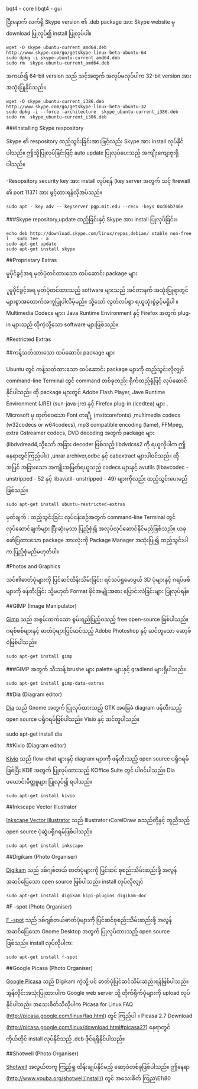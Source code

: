 bqt4 - core libqt4 - gui

ပြီးနောက် လက်ရှိ Skype version ၏ .deb package အား Skype website မှ download ပြုလုပ်၍ 
    install ပြုလုပ်ပါ။

    wget -O skype_ubuntu-current_amd64.deb http://www.skype.com/go/getskype-linux-beta-ubuntu-64
    sudo dpkg -i skype-ubuntu-current_amd64.deb
    sudo rm  skype-ubuntu-current_amd64.deb

အကယ်၍ 64-bit version သည် သင့်အတွက် အလုပ်မလုပ်ပါက 32-bit version အား အသုံးပြုနိုင်သည်။

    wget -O skype_ubuntu-current_i386.deb http://www.skype.com/go/getskype-linux-beta-ubuntu-32
    sudo dpkg -i --force -architecture  skype_ubuntu-current_i386.deb
    sudo rm  skype_ubuntu-current_i386.deb

###Installing Skype respository

Skype ၏ respository ထည့်သွင်းခြင်းအားဖြင့်လည်း Skype အား install လုပ်နိုင်ပါသည်။
ဤသို့ပြုလုပ်ခြင်းဖြင့် auto update ပြုလုပ်ပေးသည့် အကျိုးကျေးဇူးရှိပါသည်။

-Resopsitory security key အား install လုပ်ရန် (key server အတွက် သင့် firewall ၏ port 11371
    အား ဖွင့်ထားရန်လိုအပ်သည်။

    sudo apt - key adv -- keyserver pgp.mit.edu --recv -keys 0xd66b746e


###Skype repository,update ထည့်ခြင်းနှင့် Skype အား install ပြုလုပ်ခြင်း။

    echo deb http://download.skype.com/linux/repos,debian/ stable non-free l   sudo tee - a
    sudo apt-get update
    sudo apt-get install skype

##Proprietary Extras

မူပိုင်ခွင့်အရ မှတ်ပုံတင်ထားသော ထပ်ဆောင်း package များ

ူမူပိုင်ခွင့်အရ မှတ်ပုံတင်ထားသည့် software များသည် အင်တာနက် အသုံးပြုရာတွင် 
များစွာအထောက်အကူပြုပါလိမ့်မည်။ သို့သော် လွတ်လပ်စွာ ရယူသုံးစွဲခွင့်မရှိပါ ။ Multimedia Codecs များ၊
Java Runtime Environment နှင့် Firefox အတွက် plug-in များသည် ထိုကဲ့သို့သော software များဖြစ်သည်။

#Restricted Extras

##ကန့်သတ်ထားသော ထပ်ဆောင်း package များ

Ubuntu တွင် ကန့်သတ်ထားသော ထပ်ဆောင်း package များကို ထည့်သွင်းလိုလျှင် command-line Terminal 
တွင်  command တစ်ခုတည်း ရိုက်ထည့်ရုံဖြင့် လုပ်ဆောင်နိုင်ပါသည်။ ထို package များတွင် Adobe Flash 
Player, Jave Runtime Environment (JRE) (sun-java-jre) နှင့် Firefox plug-in (icedtea) များ ,
Microsoft မှ ထုတ်ဝေသော Font တချို့ (msttcorefonts) ,multimedia codecs (w32codecs or
w64codecs), mp3 compatible encoding (lame), FFMpeg, extra Gstreamer codecs, DVD
decoding အတွက် package များ (libdvdread4,သို့သော် အခြား decoder ဖြစ်သည့် libdvdcss2 ကို
ရယူလိုပါက ဤနေရာတွင်ကြည့်ပါ။) ,unrar archiver,odbc နှင့် cabextract  များပါဝင်သည်။ ထို့အပြင်
အခြားသော အကျိုးအမြတ်ရယူသည့် codecs များနှင့် avutils (libavcodec - unstripped - 52 နှင့် libavutil-
unstripped - 49) များကိုလည်း ထည့်သွင်းပေးမည်ဖြစ်သည်။

    sudo apt-get install ubuntu-restricted-extras  

မှတ်ချက် : ထည့်သွင်းခြင်း လုပ်ငန်းစဉ်အတွက် command-line Terminal တွင် လုပ်ဆောင်ချက်များ
ပြီးဆုံးမှသာ ပြည့်စုံ၍ အလုပ်လုပ်ဆောင်နိုင်မည်ဖြစ်သည်။  ယခုဖော်ပြထားသော package အားလုံးကို Package
Manager အသုံးပြု၍ ထည့်သွင်းပါက ပြည့်စုံမည်မဟုတ်ပါ။

#Photos and Graphics

သင်၏ဓာတ်ပုံများကို ပြင်ဆင်ထိန်းသိမ်းခြင်း၊ ရင်သပ်ရှုမောဖွယ် 3D ပုံများနှင့် ဂရပ်ဖစ်များကို ဖန်တီးခြင်း
သို့မဟုတ် Format ဖိုင်အမျိုးအစား ပြောင်းလဲခြင်းများ ပြုလုပ်ရန်။

##GIMP (Image Manipulator)

[Gimp](http://www.gimp.org/) သည် အစွမ်းထက်သော စွမ်းရည်ပြည့်ဝသည့် free open-source ဖြစ်ပါသည်။
ဂရစ်ဖစ်များနှင့် ဓာတ်ပုံများပြင်ဆင်သည့် Adobe Photoshop နှင့်  ဆင်တူသော ဆော့ဖ်ဝဲဖြစ်ပါသည်။

    sudo apt-get install gimp

###GIMP အတွက် သီးသန့် brushe များ palette များနှင့် gradiend များရှိပါသည်။

    sudo apt-get install gimp-data-extras
 

##Dia (Diagram editor)
 
[Dia](http://live.gnome.org/Dia) သည် Gnome အတွက် ပြုလုပ်ထားသည့် GTK အခြေခံ diagram
ဖန်တီးသည့် open source ပရိုဂရမ်ဖြစ်ပါသည်။ Visio နှင့်  ဆင်တူပါသည်။

sudo apt-get install dia


##Kivio (Diagram editor)

[Kivio](http://www.koffice.org/kivio/) သည် flow-chat များနှင့် diagram များကို ဖန်တီးသည့်  open
source ပရိုဂရမ်ဖြစ်ပြီး KDE အတွက် ပြုလုပ်ထားသည့် KOffice Suite တွင် ပါဝင်ပါသည်။ Dia ဖယောင်းမိတ္တူများ ပြုလုပ်၍ ရပါသည်။

    sudo apt-get install kivio


##Inkscape  Vector Illustrator

[Inkscape Vector Illustrator](http://www.inkscape.org/) သည် Illustrator ၊CorelDraw စသည်တို့နှင့် 
တူညီသည့် open source  ပုံဆွဲပရိုဂရမ်ဖြစ်ပါသည်။

    sudo apt-get install inkscape


##Digikam (Photo Organiser)

[Digikam](http://www.digikam.org) သည် ဒစ်ဂျစ်တယ် ဓာတ်ပုံများကို ပြင်ဆင် စုစည်းသိမ်းဆည်းဖို့
အလွန်အဆင်ပြေသော open source ဖြစ်ပါသည်။ install လုပ်လိုလျှင်

    sudo apt-get install digikam kipi-plugins digikam-doc


#F -spot (Photo Organiser)

[F -spot](http://htpp://f-spot.org/) သည် ဒစ်ဂျစ်တယ်ဓာတ်ပုံများကို ပြင်ဆင်စုစည်းသိမ်းဆည်းဖို့
အလွန်အဆင်ပြေသော Gnome Desktop အတွက် ပြုလုပ်ထားသည့် open source ဖြစ်သည်။ install
လုပ်လိုပါက:

    sudo apt-get install f-spot


##Google Picasa (Photo Organiser)


[Google Picasa](http://picasa.google.com.mm/linux/) သည် Digikam ကဲ့သို့ ပင်
ဓာတ်ပုံပြင်ဆင်သိမ်းဆည်းရန်ဖြစ်ပါသည်။ အွန်လိုင်းအသုံးပြုထားပါက Google web server သို့ 
တိုက်ရိုက်ပုံများကို upload လုပ်နိုင်ပါသည်။ အသေးစိတ်သိလိုပါက Picasa for Linux FAQ
(http://picasa.google.com/linux/faq.html) တွင် ကြည့်ပါ ။ Picasa 2.7 Download
(http://picasa.google.com/linux/download.html#picasa27) နေရာတွင် ကိုယ်တိုင် install လုပ်နိုင်သည့်
.deb ဖိုင်ရရှိနိုင်ပါသည်။

##Shotwell (Photo Organiser)

[Shotwell](http://www.yorba.org/shotwell/) အလွယ်တကူ ကြည့်ရှု ထိန်းချုပ်နိုင်မည့်
ဆော့ဝဲတစ်ခုဖြစ်ပါသည်။  ဤနေရာ (http://www.youba.org/shotwell/install/) တွင် အသေးစိတ်
ကြည\E1\80
